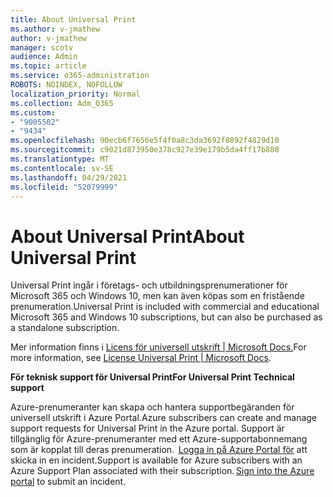 ```yaml
---
title: About Universal Print
ms.author: v-jmathew
author: v-jmathew
manager: scotv
audience: Admin
ms.topic: article
ms.service: o365-administration
ROBOTS: NOINDEX, NOFOLLOW
localization_priority: Normal
ms.collection: Adm_O365
ms.custom:
- "9005502"
- "9434"
ms.openlocfilehash: 90ecb6f7656e5f4f0a8c3da3692f0892f4829d10
ms.sourcegitcommit: c9021d873950e378c927e39e179b5da4ff17b880
ms.translationtype: MT
ms.contentlocale: sv-SE
ms.lasthandoff: 04/29/2021
ms.locfileid: "52079999"
---
```

# <a name="about-universal-print"></a><span data-ttu-id="6f655-102">About Universal Print</span><span class="sxs-lookup"><span data-stu-id="6f655-102">About Universal Print</span></span>

<span data-ttu-id="6f655-103">Universal Print ingår i företags- och utbildningsprenumerationer för Microsoft 365 och Windows 10, men kan även köpas som en fristående prenumeration.</span><span class="sxs-lookup"><span data-stu-id="6f655-103">Universal Print is included with commercial and educational Microsoft 365 and Windows 10 subscriptions, but can also be purchased as a standalone subscription.</span></span>

<span data-ttu-id="6f655-104">Mer information finns i [Licens för universell utskrift | Microsoft Docs.](https://docs.microsoft.com/universal-print/fundamentals/universal-print-license)</span><span class="sxs-lookup"><span data-stu-id="6f655-104">For more information, see [License Universal Print | Microsoft Docs](https://docs.microsoft.com/universal-print/fundamentals/universal-print-license).</span></span>

<span data-ttu-id="6f655-105">**För teknisk support för Universal Print**</span><span class="sxs-lookup"><span data-stu-id="6f655-105">**For Universal Print Technical support**</span></span>

<span data-ttu-id="6f655-106">Azure-prenumeranter kan skapa och hantera supportbegäranden för universell utskrift i Azure Portal.</span><span class="sxs-lookup"><span data-stu-id="6f655-106">Azure subscribers can create and manage support requests for Universal Print in the Azure portal.</span></span> <span data-ttu-id="6f655-107">Support är tillgänglig för Azure-prenumeranter med ett Azure-supportabonnemang som är kopplat till deras prenumeration.  [Logga in på Azure Portal för](https://ms.portal.azure.com/#blade/Microsoft_Azure_Support/HelpAndSupportBlade/newsupportrequest) att skicka in en incident.</span><span class="sxs-lookup"><span data-stu-id="6f655-107">Support is available for Azure subscribers with an Azure Support Plan associated with their subscription. [Sign into the Azure portal](https://ms.portal.azure.com/#blade/Microsoft_Azure_Support/HelpAndSupportBlade/newsupportrequest) to submit an incident.</span></span>